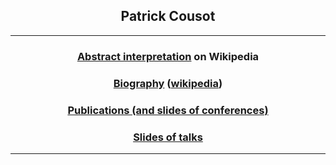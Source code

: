 <!doctype html>
<html lang="en">
<head>
	<meta charset="utf-8">
	<title>Patrick Cousot's web site on GitHub</title>
</head>
<body>
<header>
<h2>Patrick Cousot</h2>
<header>
<HR>
<h3><a href="https://en.wikipedia.org/wiki/Abstract_interpretation">Abstract interpretation</a> on Wikipedia</h3>
<h3><a href="bio.html">Biography</a> (<a href="https://en.wikipedia.org/wiki/Patrick_Cousot">wikipedia</a>)</h3>
<h3><a href="publications.html">Publications (and slides of conferences)</a></h3>
<h3><a href="talks.html">Slides of talks</a></h3>
<HR>
</body> 
</html>
